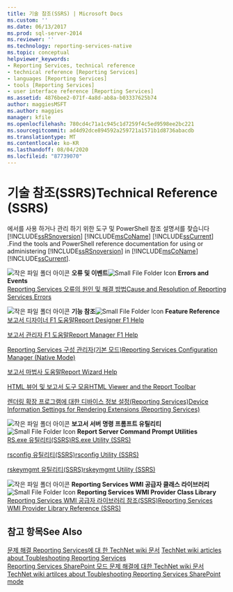 ```yaml
---
title: 기술 참조(SSRS) | Microsoft Docs
ms.custom: ''
ms.date: 06/13/2017
ms.prod: sql-server-2014
ms.reviewer: ''
ms.technology: reporting-services-native
ms.topic: conceptual
helpviewer_keywords:
- Reporting Services, technical reference
- technical reference [Reporting Services]
- languages [Reporting Services]
- tools [Reporting Services]
- user interface reference [Reporting Services]
ms.assetid: 4876bee2-071f-4a8d-ab8a-b03337625b74
author: maggiesMSFT
ms.author: maggies
manager: kfile
ms.openlocfilehash: 780cd4c71a1c945c1d7259f4c5ed9598ee2bc221
ms.sourcegitcommit: ad4d92dce894592a259721a1571b1d8736abacdb
ms.translationtype: MT
ms.contentlocale: ko-KR
ms.lasthandoff: 08/04/2020
ms.locfileid: "87739070"
---
```

# <a name="technical-reference-ssrs"></a><span data-ttu-id="03fab-102">기술 참조(SSRS)</span><span class="sxs-lookup"><span data-stu-id="03fab-102">Technical Reference (SSRS)</span></span>
  <span data-ttu-id="03fab-103">에서를 사용 하거나 관리 하기 위한 도구 및 PowerShell 참조 설명서를 찾습니다 [!INCLUDE[ssRSnoversion](../includes/ssrsnoversion-md.md)] [!INCLUDE[msCoName](../includes/msconame-md.md)] [!INCLUDE[ssCurrent](../includes/sscurrent-md.md)] .</span><span class="sxs-lookup"><span data-stu-id="03fab-103">Find the tools and PowerShell reference documentation for using or administering [!INCLUDE[ssRSnoversion](../includes/ssrsnoversion-md.md)] in [!INCLUDE[msCoName](../includes/msconame-md.md)] [!INCLUDE[ssCurrent](../includes/sscurrent-md.md)].</span></span>  
  
 <span data-ttu-id="03fab-104">![작은 파일 폴더 아이콘](../../2014/integration-services/media/filefolder-small.gif "작은 파일 폴더 아이콘") **오류 및 이벤트**</span><span class="sxs-lookup"><span data-stu-id="03fab-104">![Small File Folder Icon](../../2014/integration-services/media/filefolder-small.gif "Small File Folder Icon") **Errors and Events**</span></span>  
 [<span data-ttu-id="03fab-105">Reporting Services 오류의 원인 및 해결 방법</span><span class="sxs-lookup"><span data-stu-id="03fab-105">Cause and Resolution of Reporting Services Errors</span></span>](troubleshooting/cause-and-resolution-of-reporting-services-errors.md)  
  
 <span data-ttu-id="03fab-106">![작은 파일 폴더 아이콘](../../2014/integration-services/media/filefolder-small.gif "작은 파일 폴더 아이콘") **기능 참조**</span><span class="sxs-lookup"><span data-stu-id="03fab-106">![Small File Folder Icon](../../2014/integration-services/media/filefolder-small.gif "Small File Folder Icon") **Feature Reference**</span></span>  
 [<span data-ttu-id="03fab-107">보고서 디자이너 F1 도움말</span><span class="sxs-lookup"><span data-stu-id="03fab-107">Report Designer F1 Help</span></span>](tools/report-designer-f1-help.md)  
  
 [<span data-ttu-id="03fab-108">보고서 관리자 F1 도움말</span><span class="sxs-lookup"><span data-stu-id="03fab-108">Report Manager F1 Help</span></span>](../../2014/reporting-services/report-manager-f1-help.md)  
  
 [<span data-ttu-id="03fab-109">Reporting Services 구성 관리자&#40;기본 모드&#41;</span><span class="sxs-lookup"><span data-stu-id="03fab-109">Reporting Services Configuration Manager &#40;Native Mode&#41;</span></span>](../sql-server/install/reporting-services-configuration-manager-native-mode.md)  
  
 [<span data-ttu-id="03fab-110">보고서 마법사 도움말</span><span class="sxs-lookup"><span data-stu-id="03fab-110">Report Wizard Help</span></span>](../../2014/reporting-services/report-wizard-help.md)  
  
 [<span data-ttu-id="03fab-111">HTML 뷰어 및 보고서 도구 모음</span><span class="sxs-lookup"><span data-stu-id="03fab-111">HTML Viewer and the Report Toolbar</span></span>](html-viewer-and-the-report-toolbar.md)  
  
 [<span data-ttu-id="03fab-112">렌더링 확장 프로그램에 대한 디바이스 정보 설정&#40;Reporting Services&#41;</span><span class="sxs-lookup"><span data-stu-id="03fab-112">Device Information Settings for Rendering Extensions &#40;Reporting Services&#41;</span></span>](device-information-settings-for-rendering-extensions-reporting-services.md)  
  
 <span data-ttu-id="03fab-113">![작은 파일 폴더 아이콘](../../2014/integration-services/media/filefolder-small.gif "작은 파일 폴더 아이콘") **보고서 서버 명령 프롬프트 유틸리티**</span><span class="sxs-lookup"><span data-stu-id="03fab-113">![Small File Folder Icon](../../2014/integration-services/media/filefolder-small.gif "Small File Folder Icon") **Report Server Command Prompt Utilities**</span></span>  
 [<span data-ttu-id="03fab-114">RS.exe 유틸리티&#40;SSRS&#41;</span><span class="sxs-lookup"><span data-stu-id="03fab-114">RS.exe Utility &#40;SSRS&#41;</span></span>](tools/rs-exe-utility-ssrs.md)  
  
 [<span data-ttu-id="03fab-115">rsconfig 유틸리티&#40;SSRS&#41;</span><span class="sxs-lookup"><span data-stu-id="03fab-115">rsconfig Utility &#40;SSRS&#41;</span></span>](tools/rsconfig-utility-ssrs.md)  
  
 [<span data-ttu-id="03fab-116">rskeymgmt 유틸리티&#40;SSRS&#41;</span><span class="sxs-lookup"><span data-stu-id="03fab-116">rskeymgmt Utility &#40;SSRS&#41;</span></span>](tools/rskeymgmt-utility-ssrs.md)  
  
 <span data-ttu-id="03fab-117">![작은 파일 폴더 아이콘](../../2014/integration-services/media/filefolder-small.gif "작은 파일 폴더 아이콘") **Reporting Services WMI 공급자 클래스 라이브러리**</span><span class="sxs-lookup"><span data-stu-id="03fab-117">![Small File Folder Icon](../../2014/integration-services/media/filefolder-small.gif "Small File Folder Icon") **Reporting Services WMI Provider Class Library**</span></span>  
 [<span data-ttu-id="03fab-118">Reporting Services WMI 공급자 라이브러리 참조&#40;SSRS&#41;</span><span class="sxs-lookup"><span data-stu-id="03fab-118">Reporting Services WMI Provider Library Reference &#40;SSRS&#41;</span></span>](wmi-provider-library-reference/reporting-services-wmi-provider-library-reference-ssrs.md)  
  
## <a name="see-also"></a><span data-ttu-id="03fab-119">참고 항목</span><span class="sxs-lookup"><span data-stu-id="03fab-119">See Also</span></span>  
 <span data-ttu-id="03fab-120">[문제 해결 Reporting Services에 대 한 TechNet wiki 문서](https://go.microsoft.com/fwlink/?LinkID=209153) </span><span class="sxs-lookup"><span data-stu-id="03fab-120">[TechNet wiki articles about Toubleshooting Reporting Services](https://go.microsoft.com/fwlink/?LinkID=209153) </span></span>  
 [<span data-ttu-id="03fab-121">Reporting Services SharePoint 모드 문제 해결에 대한 TechNet wiki 문서</span><span class="sxs-lookup"><span data-stu-id="03fab-121">TechNet wiki artilces about Toubleshooting Reporting Services SharePoint mode</span></span>](https://go.microsoft.com/fwlink/?LinkID=209158)  
  
  
